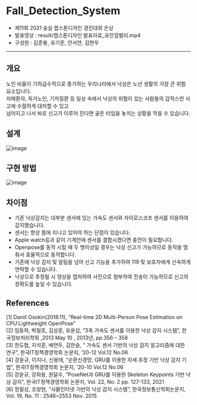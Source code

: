 # Fall_Detection_System
* 제11회 2021 숭실 캡스톤디자인 경진대회 은상
* 발표영상 : result/캡스톤디자인 발표자료_유안낌벌리.mp4
* 구성원 : 김준용, 유기준, 안서연, 김현우

---
## 개요
노인 비율이 기하급수적으로 증가하는 우리나라에서 낙상은 노년 생활의 가장 큰 위험 요소입니다.  
치매환자, 독거노인, 기저질환 등 일상 속에서 낙상의 위험이 있는 사람들의 갑작스런 사고에 수월하게 대처할 수 있고  
넘어지고 나서 바로 신고가 이루어 진다면 골든 타임을 놓치는 상황을 막을 수 있습니다.

## 설계
![image](https://user-images.githubusercontent.com/62223905/136489126-fb849000-d6dc-4c4f-8c2e-fc7ba41c7022.png)

## 구현 방법
![image](https://user-images.githubusercontent.com/62223905/136489277-20dff04c-082e-40df-95f1-e2e067fb6d67.png)

## 차이점
* 기존 낙상감지는 대부분 센서에 있는 가속도 센서와 자이로스코프 센서를 이용하여 감지했습니다.  
* 센서는 항상 몸에 지니고 있어야 하는 단점이 있습니다.  
* Apple watch등과 같이 기계안에 센서를 결합시켰다면 충전이 필요합니다.  
* Openpose를 동작 시킬 때 두 명이상일 경우는 낙상 신고가 가능하므로 동작을 멈춰서 효율적으로 동작합니다.  
* 기존에 낙상 감지 및 알림을 넘어 신고 기능을 추가하여 119 및 보호자에게 신속하게 연락할 수 있습니다.  
* 낙상으로 추정될 시 영상을 캡처하여 사진으로 첨부하여 전송이 가능하므로 신고의 정확도를 높일 수 있습니다.  

## References
[1] Daniil Osokin(2018.11), “Real-time 2D Multi-Person Pose Estimation on CPU:Lightweight OpenPose”  
[2] 임동하, 박철호, 김상훈, 유윤섭, “3축 가속도 센서를 이용한 낙상 감지 시스템”, 한국정보처리학회 ,2013 May 10 , 2013년, pp.356 – 358  
[3] 한도협, 지석훈, 배연두, 김한슬, “ 가속도 센서 기반의 낙상 감지 알고리즘에 대한 연구”, 한국IT정책경영학회 논문지, ’20-12 Vol.12 No.06  
[4] 강윤규, 이지나, 신용태, “순환신경망, GRU를 이용한 자세 추정 기반 낙상 감지 기법”, 한국IT정책경영학회 논문지, ’20-10 Vol.12 No.06  
[5] 강윤규, 강희용, 원달수, “PoseNet과 GRU를 이용한 Skeleton Keypoints 기반 낙상 감지”, 한국IT정책경영학회 논문지, Vol. 22, No. 2 pp. 127-133, 2021  
[6] 정필성, 조양현, “사물인터넷 기반의 낙상 감지 시스템”, 한국정보통신학회논문지, Vol. 19, No. 11 : 2546~2553 Nov. 2015  



